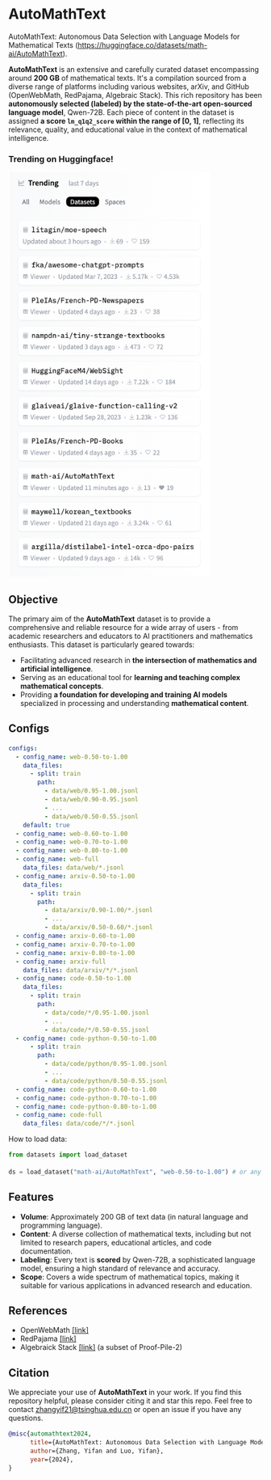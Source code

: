 # AutoMathText
AutoMathText: Autonomous Data Selection with Language Models for Mathematical Texts (https://huggingface.co/datasets/math-ai/AutoMathText).

**AutoMathText** is an extensive and carefully curated dataset encompassing around **200 GB** of mathematical texts. It's a compilation sourced from a diverse range of platforms including various websites, arXiv, and GitHub (OpenWebMath, RedPajama, Algebraic Stack). This rich repository has been **autonomously selected (labeled) by the state-of-the-art open-sourced language model**, Qwen-72B. Each piece of content in the dataset is assigned **a score `lm_q1q2_score` within the range of [0, 1]**, reflecting its relevance, quality, and educational value in the context of mathematical intelligence.

### Trending on Huggingface!
<img src="./images/huggingface-trending.png" alt="Trending on Huggingface!" width="400" height="800">

## Objective

The primary aim of the **AutoMathText** dataset is to provide a comprehensive and reliable resource for a wide array of users - from academic researchers and educators to AI practitioners and mathematics enthusiasts. This dataset is particularly geared towards:

- Facilitating advanced research in **the intersection of mathematics and artificial intelligence**.
- Serving as an educational tool for **learning and teaching complex mathematical concepts**.
- Providing **a foundation for developing and training AI models** specialized in processing and understanding **mathematical content**.

## Configs

```YAML
configs:
  - config_name: web-0.50-to-1.00
    data_files:
      - split: train
        path:
          - data/web/0.95-1.00.jsonl
          - data/web/0.90-0.95.jsonl
          - ...
          - data/web/0.50-0.55.jsonl
    default: true
  - config_name: web-0.60-to-1.00
  - config_name: web-0.70-to-1.00
  - config_name: web-0.80-to-1.00
  - config_name: web-full
    data_files: data/web/*.jsonl
  - config_name: arxiv-0.50-to-1.00
    data_files:
      - split: train
        path:
          - data/arxiv/0.90-1.00/*.jsonl
          - ...
          - data/arxiv/0.50-0.60/*.jsonl
  - config_name: arxiv-0.60-to-1.00
  - config_name: arxiv-0.70-to-1.00
  - config_name: arxiv-0.80-to-1.00
  - config_name: arxiv-full
    data_files: data/arxiv/*/*.jsonl
  - config_name: code-0.50-to-1.00
    data_files:
      - split: train
        path:
          - data/code/*/0.95-1.00.jsonl
          - ...
          - data/code/*/0.50-0.55.jsonl
  - config_name: code-python-0.50-to-1.00
      - split: train
        path:
          - data/code/python/0.95-1.00.jsonl
          - ...
          - data/code/python/0.50-0.55.jsonl
  - config_name: code-python-0.60-to-1.00
  - config_name: code-python-0.70-to-1.00
  - config_name: code-python-0.80-to-1.00
  - config_name: code-full
    data_files: data/code/*/*.jsonl
```

How to load data:

```python
from datasets import load_dataset

ds = load_dataset("math-ai/AutoMathText", "web-0.50-to-1.00") # or any valid config_name
```

## Features

- **Volume**: Approximately 200 GB of text data (in natural language and programming language).
- **Content**: A diverse collection of mathematical texts, including but not limited to research papers, educational articles, and code documentation.
- **Labeling**: Every text is **scored** by Qwen-72B, a sophisticated language model, ensuring a high standard of relevance and accuracy.
- **Scope**: Covers a wide spectrum of mathematical topics, making it suitable for various applications in advanced research and education.

## References

- OpenWebMath [[link]](https://huggingface.co/datasets/open-web-math/open-web-math)
- RedPajama [[link]](https://huggingface.co/datasets/togethercomputer/RedPajama-Data-1T)
- Algebraick Stack [[link]](https://huggingface.co/datasets/EleutherAI/proof-pile-2) (a subset of Proof-Pile-2)

## Citation 
We appreciate your use of **AutoMathText** in your work. If you find this repository helpful, please consider citing it and star this repo. Feel free to contact zhangyif21@tsinghua.edu.cn or open an issue if you have any questions.

```bibtex
@misc{automathtext2024,
      title={AutoMathText: Autonomous Data Selection with Language Models for Mathematical Texts},
      author={Zhang, Yifan and Luo, Yifan},
      year={2024},
}
